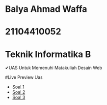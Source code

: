 # Balya Ahmad Waffa 
# 21104410052
# Teknik Informatika B

✔UAS Untuk Memenuhi Matakuliah Desain Web


#Live Preview Uas
* [Soal 1](https://replit.com/join/sljumvdyab-balyawaffa)
* [Soal 2](https://replit.com/join/lupvynawfy-balyawaffa)
* [Soal 3](https://replit.com/join/btcwmcfjav-balyawaffa)
